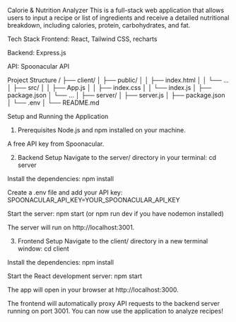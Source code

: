 Calorie & Nutrition Analyzer
This is a full-stack web application that allows users to input a recipe or list of ingredients and receive a detailed nutritional breakdown, including calories, protein, carbohydrates, and fat.

Tech Stack
Frontend: React, Tailwind CSS, recharts

Backend: Express.js

API: Spoonacular API

Project Structure
/
├── client/
│   ├── public/
│   │   ├── index.html
│   │   └── ...
│   ├── src/
│   │   ├── App.js
│   │   ├── index.css
│   │   └── index.js
│   ├── package.json
│   └── ...
│
├── server/
│   ├── server.js
│   ├── package.json
│   └── .env
│
└── README.md

Setup and Running the Application
1. Prerequisites
Node.js and npm installed on your machine.

A free API key from Spoonacular.

2. Backend Setup
Navigate to the server/ directory in your terminal: cd server

Install the dependencies: npm install

Create a .env file and add your API key: SPOONACULAR_API_KEY=YOUR_SPOONACULAR_API_KEY

Start the server: npm start (or npm run dev if you have nodemon installed)

The server will run on http://localhost:3001.

3. Frontend Setup
Navigate to the client/ directory in a new terminal window: cd client

Install the dependencies: npm install

Start the React development server: npm start

The app will open in your browser at http://localhost:3000.

The frontend will automatically proxy API requests to the backend server running on port 3001. You can now use the application to analyze recipes!